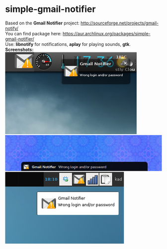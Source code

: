 simple-gmail-notifier
==============
Based on the **Gmail Notifier** project: http://sourceforge.net/projects/gmail-notify/<br/>
You can find package here: https://aur.archlinux.org/packages/simple-gmail-notifier/<br/>
Use: **libnotify** for notifications, **aplay** for playing sounds, **gtk**.<br/>
<b>Screenshots:</b><br/>
![alt text](/screenshots/e17.png "e17")<br/>
![alt text](/screenshots/gnome.png "gnome")<br/>
![alt text](/screenshots/xfce4.png "xfce4")
